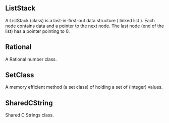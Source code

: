 ListStack
---------

A ListStack (class) is a last-in-first-out data structure ( linked list ).
Each node contains data and a pointer to the next node. The last node (end of the list)
has a pointer pointing to 0.

Rational
--------

A Rational number class.

SetClass
--------

A memory efficient method (a set class) of holding a set of (integer) values.

SharedCString
-------------

Shared C Strings class.
